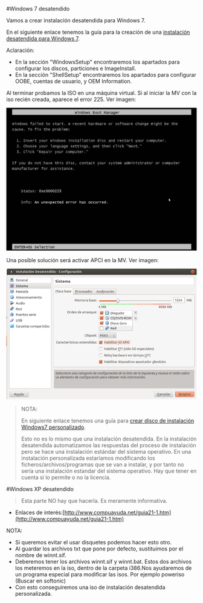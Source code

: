 
#Windows 7 desatendido

Vamos a crear instalación desatendida para Windows 7.

En el siguiente enlace tenemos la guía para la creación de una 
[instalación desatendida para Windows 7](http://informatica.iesvalledeljerteplasencia.es/wordpress/creacion-de-imagen-de-windows-7-con-instalacion-desatendida/).

Aclaración:
* En la sección "WindowsSetup" encontraremos los apartados para configurar los discos, particiones e ImageInstall.
* En la sección "ShellSetup" encontraremos los apartados para configurar OOBE, cuentas de usuario, y OEM Information.

Al terminar probamos la ISO en una máquina virtual. 
Si al iniciar la MV con la iso recién creada, aparece el error 225. 
Ver imagen:

![win-error-225](./files/win-error-225.jpg)

Una posible solución será activar APCI en la MV. Ver imagen:

![win-vbox-acpi](./files/win-vbox-acpi.png)

> NOTA:
>
> En siguiente enlace tenemos una guía para [crear disco de instalación Windows7 personalizado](http://computerhoy.com/paso-a-paso/software/crea-tu-propio-disco-instalacion-windows-7-desatendido-7294). 
>
> Esto no es lo mismo que una instalación desatendida. 
> En la instalación desatendida automatizamos las respuestas del proceso 
de instalación pero se hace una instalación estándar del sistema operativo. 
> En una instalación personalizada estaríamos modificando los ficheros/archivos/programas 
que se van a instalar, y por tanto no sería una instalación estandar del sistema operativo. 
>Hay que tener en cuenta si lo permite o no la licencia.

#Windows XP desatendido

> Esta parte NO hay que hacerla. Es meramente informativa.

* Enlaces de interés:[http://www.compuayuda.net/guia21-1.htm](http://www.compuayuda.net/guia21-1.htm)

NOTA:
* Si queremos evitar el usar disquetes podemos hacer esto otro.
* Al guardar los archivos txt que pone por defecto, sustituimos por el nombre de winnt.sif.
* Deberemos tener los archivos winnt.sif y winnt.bat. Estos dos archivos los meteremos en la iso, dentro de la carpeta i386.Nos ayudaremos de un programa especial para modificar las isos. Por ejemplo poweriso (Buscar en softonic)
* Con esto conseguiremos una iso de instalación desatendida personalizada.
